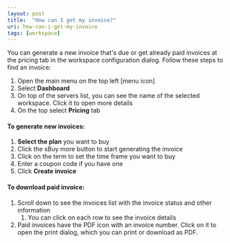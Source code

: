 ```yaml
---
layout: post
title:  "How can I get my invoice?"
uri: how-can-i-get-my-invoice
tags: [workspace]
---
```


You can generate a new invoice that's due or get already paid invoices at the pricing tab in the workspace configuration dialog. Follow these steps to find an invoice:

<!-- more -->

1.  Open the main menu on the top left \[menu icon\]
2.  Select **Dashboard**
3.  On top of the servers list, you can see the name of the selected workspace. Click it to open more details
4.  On the top select **Pricing** tab

#### To generate new invoices:

1.  **Select the plan** you want to buy
2.  Click the sBuy more button to start generating the invoice
3.  Click on the term to set the time frame you want to buy
4.  Enter a coupon code if you have one
5.  Click **Create invoice**

#### To download paid invoice:

1.  Scroll down to see the invoices list with the invoice status and other information
    1.  You can click on each row to see the invoice details
2.  Paid invoices have the PDF icon with an invoice number. Click on it to open the print dialog, which you can print or download as PDF.